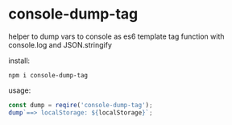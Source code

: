 # console-dump-tag
helper to dump vars to console as es6 template tag function with console.log and JSON.stringify 

install:
```
npm i console-dump-tag
```
usage:
```javascript
const dump = reqire('console-dump-tag');
dump`==> localStorage: ${localStorage}`;
```
